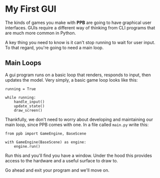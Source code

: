 # My First GUI

The kinds of games you make with **PPB** are going to have graphical
user interfaces. GUIs require a different way of thinking from CLI
programs that are much more common in Python.

A key thing you need to know is it can't stop running to wait for user
input. To that regard, you're going to need a main loop.

## Main Loops

A gui program runs on a basic loop that renders, responds to input,
then updates the model. Very simply, a basic game loop looks like this:

    running = True

    while running:
        handle_input()
        update_state()
        draw_screen()

Thankfully, we don't need to worry about developing and maintaining our
main loop, since PPB comes with one. In a file called `main.py` write
this:

    from ppb import GameEngine, BaseScene

    with GameEngine(BaseScene) as engine:
        engine.run()

Run this and you'll find you have a window. Under the hood this provides
access to the hardware and a useful surface to draw to.

Go ahead and exit your program and we'll move on.
